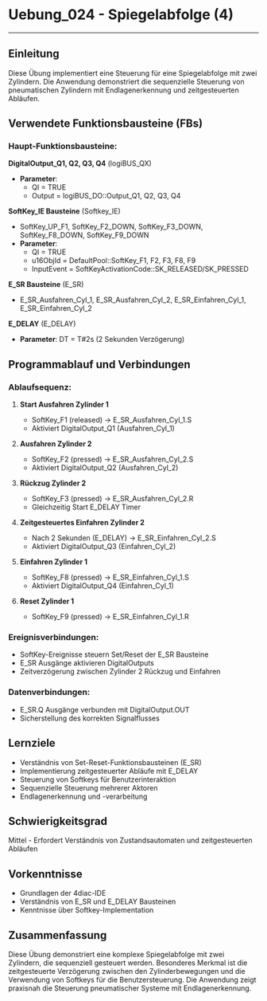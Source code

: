 # Uebung_024 - Spiegelabfolge (4)

* * * * * * * * * *

## Einleitung
Diese Übung implementiert eine Steuerung für eine Spiegelabfolge mit zwei Zylindern. Die Anwendung demonstriert die sequenzielle Steuerung von pneumatischen Zylindern mit Endlagenerkennung und zeitgesteuerten Abläufen.

## Verwendete Funktionsbausteine (FBs)

### Haupt-Funktionsbausteine:

**DigitalOutput_Q1, Q2, Q3, Q4** (logiBUS_QX)
- **Parameter**: 
  - QI = TRUE
  - Output = logiBUS_DO::Output_Q1, Q2, Q3, Q4

**SoftKey_IE Bausteine** (Softkey_IE)
- SoftKey_UP_F1, SoftKey_F2_DOWN, SoftKey_F3_DOWN, SoftKey_F8_DOWN, SoftKey_F9_DOWN
- **Parameter**:
  - QI = TRUE
  - u16ObjId = DefaultPool::SoftKey_F1, F2, F3, F8, F9
  - InputEvent = SoftKeyActivationCode::SK_RELEASED/SK_PRESSED

**E_SR Bausteine** (E_SR)
- E_SR_Ausfahren_Cyl_1, E_SR_Ausfahren_Cyl_2, E_SR_Einfahren_Cyl_1, E_SR_Einfahren_Cyl_2

**E_DELAY** (E_DELAY)
- **Parameter**: DT = T#2s (2 Sekunden Verzögerung)

## Programmablauf und Verbindungen

### Ablaufsequenz:

1. **Start Ausfahren Zylinder 1**
   - SoftKey_F1 (released) → E_SR_Ausfahren_Cyl_1.S
   - Aktiviert DigitalOutput_Q1 (Ausfahren_Cyl_1)

2. **Ausfahren Zylinder 2**
   - SoftKey_F2 (pressed) → E_SR_Ausfahren_Cyl_2.S
   - Aktiviert DigitalOutput_Q2 (Ausfahren_Cyl_2)

3. **Rückzug Zylinder 2**
   - SoftKey_F3 (pressed) → E_SR_Ausfahren_Cyl_2.R
   - Gleichzeitig Start E_DELAY Timer

4. **Zeitgesteuertes Einfahren Zylinder 2**
   - Nach 2 Sekunden (E_DELAY) → E_SR_Einfahren_Cyl_2.S
   - Aktiviert DigitalOutput_Q3 (Einfahren_Cyl_2)

5. **Einfahren Zylinder 1**
   - SoftKey_F8 (pressed) → E_SR_Einfahren_Cyl_1.S
   - Aktiviert DigitalOutput_Q4 (Einfahren_Cyl_1)

6. **Reset Zylinder 1**
   - SoftKey_F9 (pressed) → E_SR_Einfahren_Cyl_1.R

### Ereignisverbindungen:
- SoftKey-Ereignisse steuern Set/Reset der E_SR Bausteine
- E_SR Ausgänge aktivieren DigitalOutputs
- Zeitverzögerung zwischen Zylinder 2 Rückzug und Einfahren

### Datenverbindungen:
- E_SR.Q Ausgänge verbunden mit DigitalOutput.OUT
- Sicherstellung des korrekten Signalflusses

## Lernziele
- Verständnis von Set-Reset-Funktionsbausteinen (E_SR)
- Implementierung zeitgesteuerter Abläufe mit E_DELAY
- Steuerung von Softkeys für Benutzerinteraktion
- Sequenzielle Steuerung mehrerer Aktoren
- Endlagenerkennung und -verarbeitung

## Schwierigkeitsgrad
Mittel - Erfordert Verständnis von Zustandsautomaten und zeitgesteuerten Abläufen

## Vorkenntnisse
- Grundlagen der 4diac-IDE
- Verständnis von E_SR und E_DELAY Bausteinen
- Kenntnisse über Softkey-Implementation

## Zusammenfassung
Diese Übung demonstriert eine komplexe Spiegelabfolge mit zwei Zylindern, die sequenziell gesteuert werden. Besonderes Merkmal ist die zeitgesteuerte Verzögerung zwischen den Zylinderbewegungen und die Verwendung von Softkeys für die Benutzersteuerung. Die Anwendung zeigt praxisnah die Steuerung pneumatischer Systeme mit Endlagenerkennung.